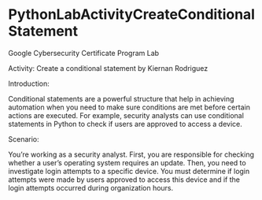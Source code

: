 # PythonLabActivityCreateConditionalStatement

Google Cybersecurity Certificate Program Lab

Activity: Create a conditional statement by Kiernan Rodriguez

Introduction:

Conditional statements are a powerful structure that help in achieving automation when you need
to make sure conditions are met before certain actions are executed. For example, security analysts
can use conditional statements in Python to check if users are approved to access a device.

Scenario:

You’re working as a security analyst. First, you are responsible for checking whether a user’s
operating system requires an update. Then, you need to investigate login attempts to a specific
device. You must determine if login attempts were made by users approved to access this device
and if the login attempts occurred during organization hours.
